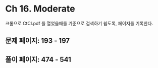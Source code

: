 # Ch 16. Moderate

크롬으로 CtCI.pdf 를 열었을때를 기준으로 검색하기 쉽도록, 페이지를 기록한다.

## 문제 페이지: 193 - 197

## 풀이 페이지: 474 - 541
